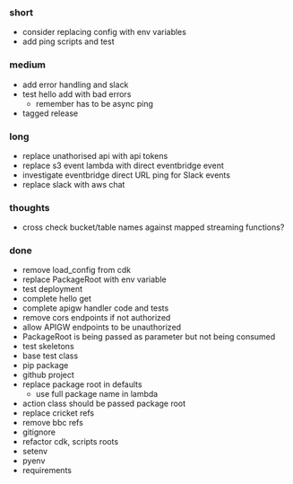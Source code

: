 ### short

- consider replacing config with env variables
- add ping scripts and test

### medium

- add error handling and slack
- test hello add with bad errors
  - remember has to be async ping
- tagged release

### long

- replace unathorised api with api tokens
- replace s3 event lambda with direct eventbridge event
- investigate eventbridge direct URL ping for Slack events
- replace slack with aws chat

### thoughts

- cross check bucket/table names against mapped streaming functions?

### done

- remove load_config from cdk
- replace PackageRoot with env variable
- test deployment
- complete hello get
- complete apigw handler code and tests
- remove cors endpoints if not authorized
- allow APIGW endpoints to be unauthorized
- PackageRoot is being passed as parameter but not being consumed
- test skeletons
- base test class
- pip package
- github project
- replace package root in defaults
  - use full package name in lambda
- action class should be passed package root
- replace cricket refs
- remove bbc refs
- gitignore
- refactor cdk, scripts roots
- setenv
- pyenv
- requirements
